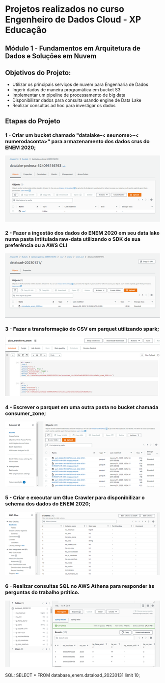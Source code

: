 # Projetos realizados no curso Engenheiro de Dados Cloud - XP Educação

## Módulo 1 - Fundamentos em Arquitetura de Dados e Soluções em Nuvem

## Objetivos do Projeto:
- Utilizar os principais serviços de nuvem para Engenharia de Dados
- Ingerir dados de maneira programática em bucket S3
- Implementar um pipeline de processamento de big data
- Disponibilizar dados para consulta usando engine de Data Lake
- Realizar consultas ad hoc para investigar os dados

## Etapas do Projeto

### 1 - Criar um bucket chamado "datalake-< seunome>-< numerodaconta>" para armazenamento dos dados crus do ENEM 2020;
!["bucket"](imgs/s3-bucket.png)

### 2 - Fazer a ingestão dos dados do ENEM 2020 em seu data lake numa pasta intitulada raw-data utilizando o SDK de sua preferência ou a AWS CLI
!["Ingestion"](imgs/ingestion.png)

### 3 - Fazer a transformação do CSV em parquet utilizando spark;
!["Transform"](imgs/transform.png)

### 4 - Escrever o parquet em uma outra pasta no bucket chamada consumer_zone;
!["Parquet"](imgs/parquet.png)

### 5 - Criar e executar um Glue Crawler para disponibilizar o schema dos dados do ENEM 2020;
!["Schema"](imgs/schema.png)

### 6 - Realizar consultas SQL no AWS Athena para responder às perguntas do trabalho prático.
!["Athena"](imgs/athena.png)

SQL: SELECT * FROM database_enem.dataload_20230131 limit 10;